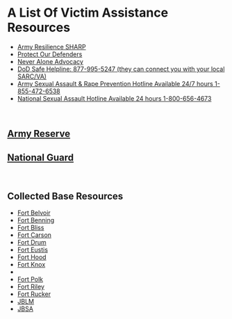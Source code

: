 <h1>A List Of Victim Assistance Resources</h1>

<ul>
  <li><a href="https://www.armyresilience.army.mil/sharp/pages/assaulted.html">Army Resilience SHARP</a></li>
  <li><a href="https://www.protectourdefenders.com/">Protect Our Defenders</a></li>
  <li><a href="https://neveraloneadvocacy.org/">Never Alone Advocacy</a></li>
  <li><a href="tel:+18779955247">DoD Safe Helpline: 877-995-5247 (they can connect you with your local SARC/VA)</a></li>
  <li><a href="tel:+18554726538">Army Sexual Assault & Rape Prevention Hotline Available 24/7 hours 1-855-472-6538</a></li>
  <li><a href="tel:+18006564673">National Sexual Assault Hotline Available 24 hours 1-800-656-4673</a></li>

</ul><br>

<h2><a href="https://github.com/mrcodelab/UnitVictimAdvocate/blob/main/main/BaseResources/ArmyReserve.md">Army Reserve</a></h2>


<h2><a href="https://github.com/mrcodelab/UnitVictimAdvocate/blob/main/main/BaseResources/NationalGuard.md">National Guard</a></h2>
<br>

<h2>Collected Base Resources</h2>
<ul>
  <li><a href="https://github.com/mrcodelab/UnitVictimAdvocate/blob/main/main/BaseResources/Fort_Belvoir.md">Fort Belvoir</a></li>
  <li><a href="https://github.com/mrcodelab/UnitVictimAdvocate/blob/main/main/BaseResources/Fort_Benning.md">Fort Benning</a></li>
  <li><a href="https://github.com/mrcodelab/UnitVictimAdvocate/blob/main/main/BaseResources/Fort_Bliss.md">Fort Bliss</a></li>
  <li><a href="https://github.com/mrcodelab/UnitVictimAdvocate/blob/main/main/BaseResources/Fort_Carson.md">Fort Carson</a></li>
  <li><a href="https://github.com/mrcodelab/UnitVictimAdvocate/blob/main/main/BaseResources/Fort_Drum.md">Fort Drum</a></li>
  <li><a href="https://github.com/mrcodelab/UnitVictimAdvocate/blob/main/main/BaseResources/Fort_Eustiss.md">Fort Eustis</a></li>
  <li><a href="https://github.com/mrcodelab/UnitVictimAdvocate/blob/main/main/BaseResources/Fort_Hood.md">Fort Hood</a></li>
  <li><a href="https://github.com/mrcodelab/UnitVictimAdvocate/blob/main/main/BaseResources/Fort_Knox.md">Fort Knox</a></li>
  <li><a href="https://github.com/mrcodelab/UnitVictimAdvocate/blob/main/main/BaseResources/Fort_Lee.md"Fort Lee</a></li>
  <li><a href="https://github.com/mrcodelab/UnitVictimAdvocate/blob/main/main/BaseResources/Fort_Polk.md">Fort Polk</a></li>
  <li><a href="https://github.com/mrcodelab/UnitVictimAdvocate/blob/main/main/BaseResources/Fort_Riley.md">Fort Riley</a></li>
  <li><a href="https://github.com/mrcodelab/UnitVictimAdvocate/blob/main/main/BaseResources/Fort_Rucker.md">Fort Rucker</a></li>
  <li><a href="https://github.com/mrcodelab/UnitVictimAdvocate/blob/main/main/BaseResources/JBLM.md">JBLM</a></li>
  <li><a href="https://github.com/mrcodelab/UnitVictimAdvocate/blob/main/main/BaseResources/JBSA.md">JBSA</a></li>

</ul>
